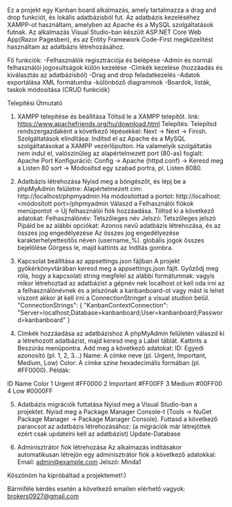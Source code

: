 Ez a projekt egy Kanban board alkalmazás, amely tartalmazza a drag and drop funkciót, és lokális adatbázisból fut. Az adatbázis kezeléséhez XAMPP-ot használtam, amelyben az Apache és a MySQL szolgáltatások futnak. Az alkalmazás Visual Studio-ban készült ASP.NET Core Web App(Razor Pagesben), és az Entity Framework Code-First megközelítést használtam az adatbázis létrehozásához.

Fő funkciók: 
-Felhasználók regisztrációja és belépése
-Admin és normál felhasználói jogosultságok külön kezelése
-Címkék kezelése (hozzáadás és kiválasztás az adatbázisból)
-Drag and drop feladatkezelés
-Adatok exportálása XML formátumba
-különböző diagrammok
-Boardok, listák, taskok módosítása (CRUD funkciók)

Telepítési Útmutató
1. XAMPP telepítése és beállítása
Töltsd le a XAMPP telepítőt. link: https://www.apachefriends.org/hu/download.html
Telepítés: Telepítsd rendszergazdaként a következő lépésekkel: Next → Next → Finish.
Szolgáltatások elindítása:
Indítsd el az Apache és a MySQL szolgáltatásokat a XAMPP vezérlőpulton.
Ha valamelyik szolgáltatás nem indul el, valószínűleg az alapértelmezett port (80-as) foglalt:
Apache Port Konfiguráció:
Config → Apache (httpd.conf) → Keresd meg a Listen 80 sort → Módosítsd egy szabad portra, pl. Listen 8080.

2. Adatbázis létrehozása
Nyisd meg a böngészőt, és lépj be a phpMyAdmin felületre:
Alapértelmezett cím: http://localhost/phpmyadmin
Ha módosítottad a portot: http://localhost:<módosított port>/phpmyadmin
Válaszd a Felhasználói fiókok menüpontot → Új felhasználói fiók hozzáadása.
Töltsd ki a következő adatokat:
Felhasználónév: Tetszőleges név
Jelszó: Tetszőleges jelszó
Pipáld be az alábbi opciókat:
Azonos nevű adatbázis létrehozása, és az összes jog engedélyezése
Az összes jog engedélyezése karakterhelyettesítős néven (username_%).
globális jogok összes bejelölése
Görgess le, majd kattints az Indítás gombra.

3. Kapcsolat beállítása az appsettings.json fájlban
A projekt gyökérkönyvtárában keresd meg a appsettings.json fájlt.
Győződj meg róla, hogy a kapcsolati string megfelel az alábbi formátumnak:
vagyis mikor létrehoztad az adatbázist a gépnév nek localhost ot kell oda írni az a felhasználónévnek és a jelszónak a kanbanboard-ot vagy mást is lehet viszont akkor át kell írni a ConnectionStringet a visual studion belül.
"ConnectionStrings": {
  "KanbanContextConnection": "Server=localhost;Database=kanbanboard;User=kanbanboard;Password=kanbanboard"
}

4. Címkék hozzáadása az adatbázishoz
A phpMyAdmin felületén válaszd ki a létrehozott adatbázist, majd keresd meg a Label táblát.
Kattints a Beszúrás menüpontra.
Add meg a következő adatokat:
ID: Egyedi azonosító (pl. 1, 2, 3...)
Name: A címke neve (pl. Urgent, Important, Medium, Low)
Color: A címke színe hexadecimális formában (pl. #FF0000).
Példák:

ID	Name	Color
1	Urgent	#FF0000
2	Important	#FF00FF
3	Medium	#00FF00
4	Low	#0000FF

5. Adatbázis migrációk futtatása
Nyisd meg a Visual Studio-ban a projektet.
Nyisd meg a Package Manager Console-t (Tools → NuGet Package Manager → Package Manager Console).
Futtasd a következő parancsot az adatbázis létrehozásához: (a migrációk már létrejöttek ezért csak updatelni kell az adatbázist)
Update-Database

6. Adminisztrátor fiók létrehozása
Az alkalmazás indításakor automatikusan létrejön egy adminisztrátor fiók a következő adatokkal:
Email: admin@example.com
Jelszó: Minda1

Köszönöm ha kipróbáltad a projektemet!:)

Bármiféle kérdés esetén a következő emailen elérhető vagyok:
brokers0927@gmail.com
